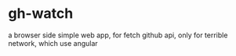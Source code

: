 # gh-watch
a browser side simple web app, for fetch github api, only for terrible network, which use angular
